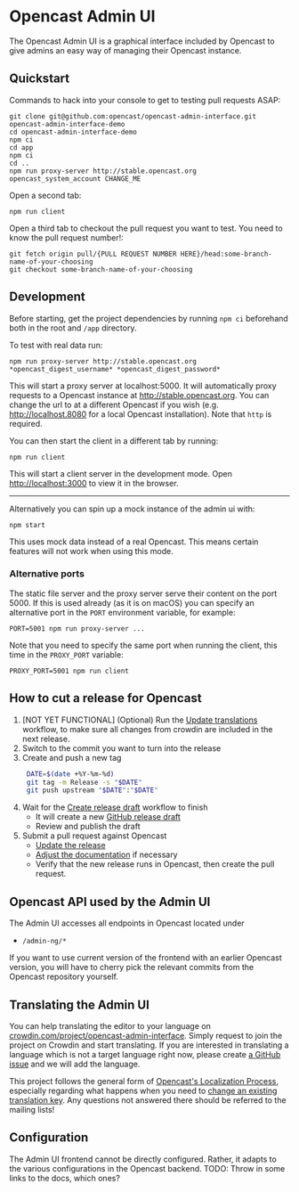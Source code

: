 Opencast Admin UI
=====================

The Opencast Admin UI is a graphical interface included by Opencast to give
admins an easy way of managing their Opencast instance.


Quickstart
----------
Commands to hack into your console to get to testing pull requests ASAP:

```console
git clone git@github.com:opencast/opencast-admin-interface.git opencast-admin-interface-demo
cd opencast-admin-interface-demo
npm ci
cd app
npm ci
cd ..
npm run proxy-server http://stable.opencast.org opencast_system_account CHANGE_ME
```

Open a second tab:

```
npm run client
```

Open a third tab to checkout the pull request you want to test. You need to know the pull request number!:

```
git fetch origin pull/{PULL REQUEST NUMBER HERE}/head:some-branch-name-of-your-choosing
git checkout some-branch-name-of-your-choosing
```

Development
-------

Before starting, get the project dependencies by running  `npm ci` beforehand both in the root and `/app` directory.

To test with real data run:

    npm run proxy-server http://stable.opencast.org *opencast_digest_username* *opencast_digest_password*

This will start a proxy server at localhost:5000. It will automatically proxy
requests to a Opencast instance at http://stable.opencast.org. You can change
the url to at a different Opencast if you wish (e.g. http://localhost.8080 for
a local Opencast installation). Note that `http` is required.

You can then start the client in a different tab by running:

    npm run client

This will start a client server in the development mode.
Open [http://localhost:3000](localhost:3000) to view it in the browser.

--------

Alternatively you can spin up a mock instance of the admin ui with:

    npm start

This uses mock data instead of a real Opencast. This means certain features will
not work when using this mode.

### Alternative ports

The static file server and the proxy server serve their content
on the port 5000. If this is used already (as it is on macOS)
you can specify an alternative port in the `PORT` environment variable,
for example:

    PORT=5001 npm run proxy-server ...

Note that you need to specify the same port when running the client,
this time in the `PROXY_PORT` variable:

    PROXY_PORT=5001 npm run client

How to cut a release for Opencast
---------------------------------

1. [NOT YET FUNCTIONAL] (Optional) Run the [Update translations](https://github.com/opencast/opencast-editor/actions/workflows/update-translations.yml) workflow, to make sure all changes from crowdin are included in the next release.
1. Switch to the commit you want to turn into the release
1. Create and push a new tag
   ```bash
    DATE=$(date +%Y-%m-%d)
    git tag -m Release -s "$DATE"
    git push upstream "$DATE":"$DATE"
   ```
1. Wait for the [Create release draft](https://github.com/opencast/opencast-editor/actions/workflows/create-release.yml)
   workflow to finish
    - It will create a new [GitHub release draft](https://github.com/opencast/opencast-editor/releases)
    - Review and publish the draft
1. Submit a pull request against Opencast
    - [Update the release](https://github.com/opencast/opencast/blob/b2bea8822b95b8692bb5bbbdf75c9931c2b7298a/modules/admin-ui-interface/pom.xml#L16-L17)
    - [Adjust the documentation](https://github.com/opencast/opencast/blob/b2bea8822b95b8692bb5bbbdf75c9931c2b7298a/docs/guides/admin/docs/modules/admin-ui.md)
      if necessary
    - Verify that the new release runs in Opencast, then create the pull request.



Opencast API used by the Admin UI
-------------
The Admin UI accesses all endpoints in Opencast located under

* `/admin-ng/*`

If you want to use current version of the frontend with an earlier Opencast
version, you will have to cherry pick the relevant commits from the Opencast
repository yourself.



Translating the Admin UI
-------------
You can help translating the editor to your language on [crowdin.com/project/opencast-admin-interface](https://crowdin.com/project/opencast-admin-interface). Simply request to join the project on Crowdin and start translating. If you are interested in translating a language which is not a target language right now, please create [a GitHub issue](https://github.com/opencast/opencast-admin-interface/issues) and we will add the language.

This project follows the general form of [Opencast's Localization Process](https://docs.opencast.org/develop/developer/#participate/localization/), especially regarding what happens when you need to [change an existing translation key](https://docs.opencast.org/develop/developer/#participate/localization/#i-need-to-update-the-wording-of-the-source-translation-what-happens).  Any questions not answered there should be referred to the mailing lists!



Configuration
-------------
The Admin UI frontend cannot be directly configured. Rather, it adapts to the
various configurations in the Opencast backend. TODO: Throw in some links to the
docs, which ones?
